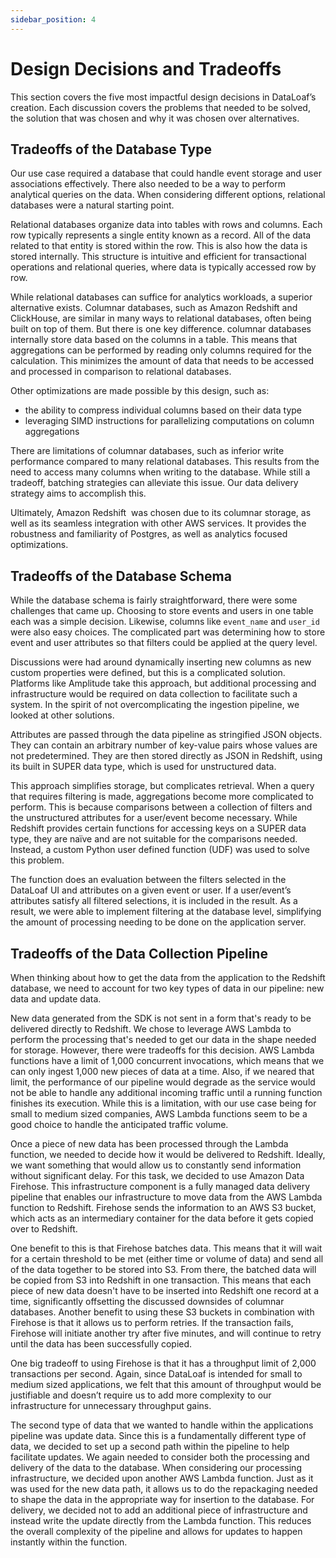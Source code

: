 ```yaml
---
sidebar_position: 4
---
```

# Design Decisions and Tradeoffs
This section covers the five most impactful design decisions in DataLoaf’s creation. Each discussion covers the problems that needed to be solved, the solution that was chosen and why it was chosen over alternatives.

## Tradeoffs of the Database Type
Our use case required a database that could handle event storage and user associations effectively. There also needed to be a way to perform analytical queries on the data. When considering different options, relational databases were a natural starting point.

Relational databases organize data into tables with rows and columns. Each row typically represents a single entity known as a record. All of the data related to that entity is stored within the row. This is also how the data is stored internally. This structure is intuitive and efficient for transactional operations and relational queries, where data is typically accessed row by row.

While relational databases can suffice for analytics workloads, a superior alternative exists. Columnar databases, such as Amazon Redshift and ClickHouse, are similar in many ways to relational databases, often being built on top of them. But there is one key difference. columnar databases internally store data based on the columns in a table. This means that aggregations can be performed by reading only columns required for the calculation. This minimizes the amount of data that needs to be accessed and processed in comparison to relational databases.

Other optimizations are made possible by this design, such as:
- the ability to compress individual columns based on their data type
- leveraging SIMD instructions for parallelizing computations on column aggregations

There are limitations of columnar databases, such as inferior write performance compared to many relational databases. This results from the need to access many columns when writing to the database. While still a tradeoff, batching strategies can alleviate this issue. Our data delivery strategy aims to accomplish this.

Ultimately, Amazon Redshift  was chosen due to its columnar storage, as well as its seamless integration with other AWS services. It provides the robustness and familiarity of Postgres, as well as analytics focused optimizations.

## Tradeoffs of the Database Schema
While the database schema is fairly straightforward, there were some challenges that came up. Choosing to store events and users in one table each was a simple decision. Likewise, columns like `event_name` and `user_id` were also easy choices. The complicated part was determining how to store event and user attributes so that filters could be applied at the query level.

Discussions were had around dynamically inserting new columns as new custom properties were defined, but this is a complicated solution. Platforms like Amplitude take this approach, but additional processing and infrastructure would be required on data collection to facilitate such a system. In the spirit of not overcomplicating the ingestion pipeline, we looked at other solutions.

Attributes are passed through the data pipeline as stringified JSON objects. They can contain an arbitrary number of key-value pairs whose values are not predetermined. They are then stored directly as JSON in Redshift, using its built in SUPER data type, which is used for unstructured data.

This approach simplifies storage, but complicates retrieval. When a query that requires filtering is made, aggregations become more complicated to perform. This is because comparisons between a collection of filters and the unstructured attributes for a user/event become necessary. While Redshift provides certain functions for accessing keys on a SUPER data type, they are naïve and are not suitable for the comparisons needed. Instead, a custom Python user defined function (UDF) was used to solve this problem.

The function does an evaluation between the filters selected in the DataLoaf UI and attributes on a given event or user. If a user/event’s attributes satisfy all filtered selections, it is included in the result. As a result, we were able to implement filtering at the database level, simplifying the amount of processing needing to be done on the application server.

## Tradeoffs of the Data Collection Pipeline
When thinking about how to get the data from the application to the Redshift database, we need to account for two key types of data in our pipeline: new data and update data. 

New data generated from the SDK is not sent in a form that's ready to be delivered directly to Redshift. We chose to leverage AWS Lambda to perform the processing that's needed to get our data in the shape needed for storage. However, there were tradeoffs for this decision. AWS Lambda functions have a limit of 1,000 concurrent invocations, which means that we can only ingest 1,000 new pieces of data at a time. Also, if we neared that limit, the performance of our pipeline would degrade as the service would not be able to handle any additional incoming traffic until a running function finishes its execution. While this is a limitation, with our use case being for small to medium sized companies, AWS Lambda functions seem to be a good choice to handle the anticipated traffic volume.

Once a piece of new data has been processed through the Lambda function, we needed to decide how it would be delivered to Redshift. Ideally, we want something that would allow us to constantly send information without significant delay. For this task, we decided to use Amazon Data Firehose. This infrastructure component is a fully managed data delivery pipeline that enables our infrastructure to move data from the AWS Lambda function to Redshift. Firehose sends the information to an AWS S3 bucket, which acts as an intermediary container for the data before it gets copied over to Redshift. 

One benefit to this is that Firehose batches data. This means that it will wait for a certain threshold to be met (either time or volume of data) and send all of the data together to be stored into S3. From there, the batched data will be copied from S3 into Redshift in one transaction. This means that each piece of new data doesn't have to be inserted into Redshift one record at a time, significantly offsetting the discussed downsides of columnar databases. Another benefit to using these S3 buckets in combination with Firehose is that it allows us to perform retries. If the transaction fails, Firehose will initiate another try after five minutes, and will continue to retry until the data has been successfully copied.

One big tradeoff to using Firehose is that it has a throughput limit of 2,000 transactions per second. Again, since DataLoaf is intended for small to medium sized applications, we felt that this amount of throughput would be justifiable and doesn’t require us to add more complexity to our infrastructure for unnecessary throughput gains.

The second type of data that we wanted to handle within the applications pipeline was update data. Since this is a fundamentally different type of data, we decided to set up a second path within the pipeline to help facilitate updates. We again needed to consider both the processing and delivery of the data to the database. When considering our processing infrastructure, we decided upon another AWS Lambda function. Just as it was used for the new data path, it allows us to do the repackaging needed to shape the data in the appropriate way for insertion to the database. For delivery, we decided not to add an additional piece of infrastructure and instead write the update directly from the Lambda function. This reduces the overall complexity of the pipeline and allows for updates to happen instantly within the function.
